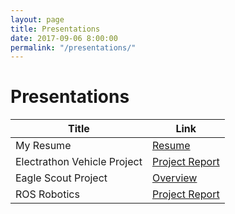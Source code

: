 ```yaml
---
layout: page
title: Presentations
date: 2017-09-06 8:00:00
permalink: "/presentations/"
---
```


<div id="presentation-title" markdown="1">

# Presentations

</div>


<div class="presentation-contents" markdown="1">
    
<div id="presentation-table" markdown="1">

|Title|Link|
|-----|----|
|My Resume                  |[Resume](/assets/docs/Tyler-Lee-Resume.pdf)|
|Electrathon Vehicle Project|[Project Report](/assets/docs/Electrathon-Vehicle-v6.1.pdf)|
|Eagle Scout Project        |[Overview](/portfolio/eagle-scout-project)|
|ROS Robotics               |[Project Report](/assets/docs/ROS-Report.pdf)|

</div>

</div>